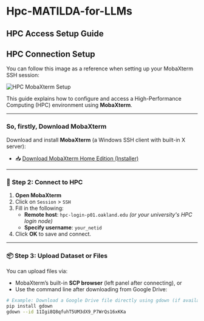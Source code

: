# Hpc-MATILDA-for-LLMs
## HPC Access Setup Guide
## HPC Connection Setup

You can follow this image as a reference when setting up your MobaXterm SSH session:

![HPC MobaXterm Setup](https://drive.google.com/uc?export=view&id=11Igi8Q8qfuhT5UM3dX9_P7WrQs16xKKa)


This guide explains how to configure and access a High-Performance Computing (HPC) environment using **MobaXterm**.

---

### So, firstly, Download MobaXterm

Download and install **MobaXterm** (a Windows SSH client with built-in X server):

- 📥 [Download MobaXterm Home Edition (Installer)](https://mobaxterm.mobatek.net/download-home-edition.html)

---

### 🔐 Step 2: Connect to HPC

1. **Open MobaXterm**
2. Click on `Session` > `SSH`
3. Fill in the following:
   - **Remote host**: `hpc-login-p01.oakland.edu` *(or your university's HPC login node)*
   - **Specify username**: `your_netid`
4. Click **OK** to save and connect.

---

### 📦 Step 3: Upload Dataset or Files

You can upload files via:
- MobaXterm’s built-in **SCP browser** (left panel after connecting), or
- Use the command line after downloading from Google Drive:

```bash
# Example: Download a Google Drive file directly using gdown (if available)
pip install gdown
gdown --id 11Igi8Q8qfuhT5UM3dX9_P7WrQs16xKKa
